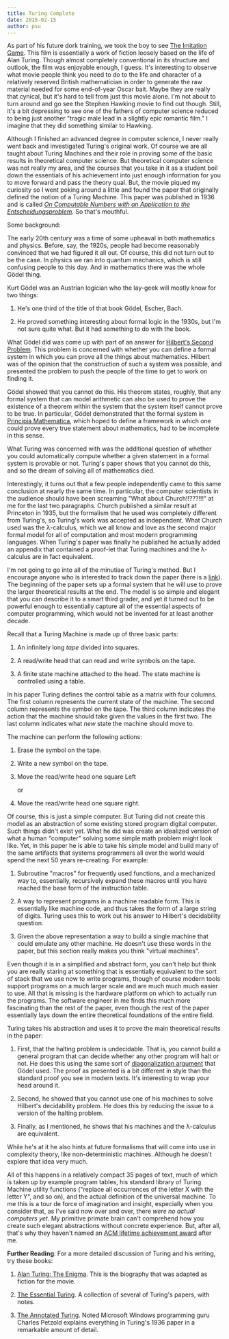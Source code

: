 ```yaml
---
title: Turing Complete
date: 2015-02-15
author: psu
---
```


As part of his future dork training, we took the boy to see <a href="http://www.imdb.com/title/tt2084970/">The Imitation Game</a>. This film is essentially a work of fiction loosely based on the life of Alan Turing. Though almost completely conventional in its structure and outlook, the film was enjoyable enough, I guess. It's interesting to observe what movie people think you need to do to the life and character of a relatively reserved British mathematician in order to generate the raw material needed for some end-of-year Oscar bait. Maybe they are really that cynical, but it's hard to tell from just this movie alone. I'm not about to turn around and go see the Stephen Hawking movie to find out though. Still, it's a bit depressing to see one of the fathers of computer science reduced to being just another "tragic male lead in a slightly epic romantic film." I imagine that they did something similar to Hawking. 

Although I finished an advanced degree in computer science, I never really went back and investigated Turing's original work. Of course we are all taught about Turing Machines and their role in proving some of the basic results in theoretical computer science. But theoretical computer science was not really my area, and the courses that you take in it as a student boil down the essentials of his achievement into just enough information for you to move forward and pass the theory qual. But, the movie piqued my curiosity so I went poking around a little and found the paper that originally defined the notion of a Turing Machine. This paper was published in 1936 and is called <a href="http://www.cs.virginia.edu/~robins/Turing_Paper_1936.pdf">*On Computable Numbers with an Application to the Entscheidungsproblem*</a>. So that's mouthful.

Some background:

The early 20th century was a time of some upheaval in both mathematics and physics. Before, say, the 1920s, people had become reasonably convinced that we had figured it all out. Of course, this did not turn out to be the case. In physics we ran into quantum mechanics, which is still confusing people to this day. And in mathematics there was the whole Gödel thing.

<a hrf="http://en.wikipedia.org/wiki/Kurt_Gödel">Kurt Gödel</a> was an Austrian logician who the lay-geek will mostly know for two things:

1. He's one third of the title of that book Gödel, Escher, Bach.

2. He proved something interesting about formal logic in the 1930s, but I'm not sure quite what. But it had something to do with the book.

What Gödel did was come up with part of an answer for <a href="http://en.wikipedia.org/wiki/Hilbert%27s_second_problem">Hilbert's Second Problem</a>. This problem is concerned with whether you can define a formal system in which you can prove all the things about mathematics. Hilbert was of the opinion that the construction of such a system was possible, and presented the problem to push the people of the time to get to work on finding it.

Gödel showed that you cannot do this. His theorem states, roughly, that any formal system that can model arithmetic can also be used to prove the existence of a theorem within the system that the system itself cannot prove to be true. In particular, Gödel demonstrated that the formal system in <a href="http://en.wikipedia.org/wiki/Principia_Mathematica">Principia Mathematica</a>, which hoped to define a framework in which one could prove every true statement about mathematics, had to be incomplete in this sense.

What Turing was concerned with was the additional question of whether you could automatically compute whether a given statement in a formal system is provable or not. Turing's paper shows that you cannot do this, and so the dream of solving all of mathematics died.

Interestingly, it turns out that a few people independently came to this same conclusion at nearly the same time. In particular, the computer scientists in the audience should have been screaming "What about Church!!???!!!" at me for the last two paragraphs. Church published a similar result at Princeton in 1935, but the formalism that he used was completely different from Turing's, so Turing's work was accepted as independent. What Church used was the &#955;-calculus, which we all know and love as the second major formal model for all of computation and most modern programming languages. When Turing's paper was finally he published he actually added an appendix that contained a proof-let that Turing machines and the &#955;-calculus are in fact equivalent.

I'm not going to go into all of the minutiae of Turing's method. But I encourage anyone who is interested to track down the paper (here is a <a href="http://www.cs.virginia.edu/~robins/Turing_Paper_1936.pdf">link</a>). The beginning of the paper sets up a formal system that he will use to prove the larger theoretical results at the end. The model is so simple and elegant that you can describe it to a smart third grader, and yet it turned out to be powerful enough to essentially capture all of the essential aspects of computer programming, which would not be invented for at least another decade.

Recall that a Turing Machine is made up of three basic parts:

1. An infinitely long *tape* divided into squares.

2. A read/write head that can read and write symbols on the tape.

3. A finite state machine attached to the head. The state machine is controlled using a table.

In his paper Turing defines the control table as a matrix with four columns. The first column represents the current state of the machine. The second column represents the symbol on the tape. The third column indicates the action that the machine should take given the values in the first two. The last column indicates what *new* state the machine should move to.

The machine can perform the following actions:

1. Erase the symbol on the tape.

2. Write a new symbol on the tape.

3. Move the read/write head one square Left

	or

4. Move the read/write head one square right.

Of course, this is just a simple computer. But Turing did not create this model as an abstraction of some existing stored program digital computer. Such things didn't exist yet. What he did was create an idealized version of what a human "computer" solving some simple math problem might look like. Yet, in this paper he is able to take his simple model and build many of the same artifacts that systems programmers all over the world would spend the next 50 years re-creating. For example:

1. Subroutine "macros" for frequently used functions, and a mechanized way to, essentially, recursively expand these macros until you have reached the base form of the instruction table.

2. A way to represent programs in a machine readable form. This is essentially like machine code, and thus takes the form of a large string of digits. Turing uses this to work out his answer to Hilbert's decidability question.  

3. Given the above representation a way to build a single machine that could emulate any other machine. He doesn't use these words in the paper, but this section really makes you think "virtual machines".

Even though it is in a simplified and abstract form, you can't help but think you are really staring at something that is essentially equivalent to the sort of stack that we use now to write programs, though of course modern tools support programs on a much larger scale and are much much much easier to use. All that is missing is the hardware platform on which to actually run the programs. The software engineer in me finds this much more fascinating than the rest of the paper, even though the rest of the paper essentially lays down the entire theoretical foundations of the entire field.

Turing takes his abstraction and uses it to prove the main theoretical results in the paper:

1. First, that the halting problem is undecidable. That is, you cannot build a general program that can decide whether any other program will halt or not. He does this using the same sort of <a href="http://en.wikipedia.org/wiki/Cantor%27s_diagonal_argument">diagonalization argument</a> that Gödel used. The proof as presented is a bit different in style than the standard proof you see in modern texts. It's interesting to wrap your head around it.

2. Second, he showed that you cannot use one of his machines to solve Hilbert's decidability problem. He does this by reducing the issue to a version of the halting problem.

3. Finally, as I mentioned, he shows that his machines and the &#955;-calculus are equivalent.

While he's at it he also hints at future formalisms that will come into use in complexity theory, like non-deterministic machines. Although he doesn't explore that idea very much.

All of this happens in a relatively compact 35 pages of text, much of which is taken up by example program tables, his standard library of Turing Machine utility functions ("replace all occurrences of the letter X with the letter Y", and so on), and the actual definition of the universal machine. To me this is a tour de force of imagination and insight, especially when you consider that, as I've said now over and over, there *were no actual computers yet*. My primitive primate brain can't comprehend how you create such elegant abstractions without concrete experience. But, after all, that's why they haven't named an <a href="http://amturing.acm.org/byyear.cfm">ACM lifetime achievement award</a> after me.

**Further Reading**: For a more detailed discussion of Turing and his writing, try these books:

1. <a href="http://www.amazon.com/Alan-Turing-Enigma-Inspired-Imitation/dp/069116472X/">Alan Turing: The Enigma</a>. This is the biography that was adapted as fiction for the movie.

2. <a href="http://www.amazon.com/Essential-Turing-Philosophy-Artificial-Intelligence/dp/0198250800/">The Essential Turing</a>. A collection of several of Turing's papers, with notes.

3. <a href="http://www.amazon.com/Annotated-Turing-Through-Historic-Computability/dp/0470229055/">The Annotated Turing</a>. Noted Microsoft Windows programming guru Charles Petzold explains everything in Turing's 1936 paper in a remarkable amount of detail.